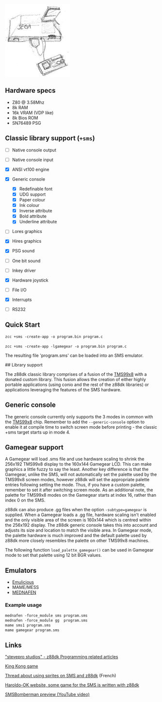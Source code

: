 ![](images/platform/sms.jpg)

## Hardware specs

* Z80 @ 3.58Mhz
* 8k RAM
* 16k VRAM (VDP like)
* 8k Bios ROM
* SN76489 PSG

## Classic library support (`+sms`)

* [ ] Native console output
* [ ] Native console input
* [x] ANSI vt100 engine
* [x] Generic console
    * [x] Redefinable font
    * [x] UDG support
    * [x] Paper colour
    * [x] Ink colour
    * [x] Inverse attribute
    * [x] Bold attribute
    * [x] Underline attribute
* [ ] Lores graphics
* [x] Hires graphics
* [x] PSG sound
* [ ] One bit sound
* [ ] Inkey driver
* [x] Hardware joystick
* [ ] File I/O
* [x] Interrupts
* [ ] RS232


## Quick Start

    zcc +sms -create-app -o program.bin program.c

    zcc +sms -create-app -lgamegear -o program.bin program.c


The resulting file 'program.sms' can be loaded into an SMS emulator.

## Library support

The z88dk classic library comprises of a fusion of the [TMS99x8](Classic-TMS9918) with a donated custom library. This fusion allows the creation of either highly portable applications (using conio and the rest of the z88dk libraries) or applications leveraging the features of the SMS hardware.

## Generic console

The generic console currently only supports the 3 modes in common with the [TMS99x8](Classic-TMS9918) chip. Remember to add the `--generic-console` option to enable it at compile time to switch screen mode before printing - the classic +sms target starts up in mode 4.

## Gamegear support

A Gamegear will load .sms file and use hardware scaling to shrink the 256x192 TMS99x8 display to the 160x144 Gamegear LCD. This can make graphics a little fuzzy to say the least. Another key difference is that the Gamegear, unlike the SMS, will not automatically set the palette used by the TMS99x8 screen modes, however z88dk will set the appropriate palette entries following setting the mode. Thus, if you have a custom palette, remember to set it after switching screen mode. As an additional note, the palette for TMS99x8 modes on the Gamegear starts at index 16, rather than index 0 on the SMS.

z88dk can also produce .gg files when the option `-subtype=gamegear` is supplied. When a Gamegear loads a .gg file, hardware scaling isn't enabled and the only visible area of the screen is 160x144 which is centred within the 256x192 display. The z88dk generic console takes this into account and adjusts its size and location to match the visible area. In Gamegear mode, the palette hardware is much improved and the default palette used by z88dk more closely resembles the palette on other TMS99x8 machines.

The following function `load_palette_gamegear()` can be used in Gamegear mode to set that palette using 12 bit BGR values.


## Emulators

* [Emulicious](https://emulicious.net)
* MAME/MESS
* [MEDNAFEN](https://mednafen.github.io/)


### Example usage

    mednafen -force_module sms program.sms
    mednafen -force_module gg  program.sms
    mame sms1 program.sms
    mame gamegear program.sms




## Links

["stevepro studios" - z88dk Programming related articles](http://steveproxna.blogspot.it/search/label/z88dk)

[King Kong game](http://hirudov.com/sega/KingKongSMS.php)

[Thread about using sprites on SMS and z88dk](http://www.mastersystem-france.com/t1686p30-programmation-master-system-en-assembleur-variante-en-c) (French)

[Haroldo-OK website, some game for the SMS is written with z88dk](http://www.haroldo-ok.com/)

[SMSBomberman preview (YouTube video)](https://www.youtube.com/watch?v=akYolXhhL1Q)

